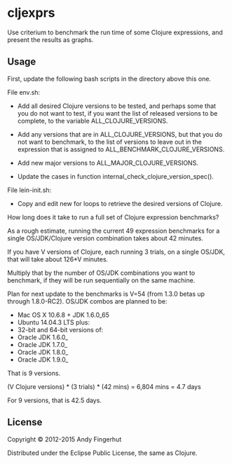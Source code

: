 # cljexprs

Use criterium to benchmark the run time of some Clojure expressions,
and present the results as graphs.


## Usage

First, update the following bash scripts in the directory above this
one.

File env.sh:

* Add all desired Clojure versions to be tested, and perhaps some that
  you do not want to test, if you want the list of released versions
  to be complete, to the variable ALL_CLOJURE_VERSIONS.

* Add any versions that are in ALL_CLOJURE_VERSIONS, but that you do
  not want to benchmark, to the list of versions to leave out in the
  expression that is assigned to ALL_BENCHMARK_CLOJURE_VERSIONS.

* Add new major versions to ALL_MAJOR_CLOJURE_VERSIONS.

* Update the cases in function internal_check_clojure_version_spec().

File lein-init.sh:

* Copy and edit new for loops to retrieve the desired versions of
  Clojure.


How long does it take to run a full set of Clojure expression
benchmarks?

As a rough estimate, running the current 49 expression benchmarks for
a single OS/JDK/Clojure version combination takes about 42 minutes.

If you have V versions of Clojure, each running 3 trials, on a single
OS/JDK, that will take about 126*V minutes.

Multiply that by the number of OS/JDK combinations you want to
benchmark, if they will be run sequentially on the same machine.

Plan for next update to the benchmarks is V=54 (from 1.3.0 betas up
through 1.8.0-RC2).  OS/JDK combos are planned to be:

* Mac OS X 10.6.8 + JDK 1.6.0_65
* Ubuntu 14.04.3 LTS plus:
 * 32-bit and 64-bit versions of:
  * Oracle JDK 1.6.0_<something>
  * Oracle JDK 1.7.0_<something>
  * Oracle JDK 1.8.0_<something>
  * Oracle JDK 1.9.0_<something>

That is 9 versions.

(V Clojure versions) * (3 trials) * (42 mins) = 6,804 mins = 4.7 days

For 9 versions, that is 42.5 days.


## License

Copyright © 2012-2015 Andy Fingerhut

Distributed under the Eclipse Public License, the same as Clojure.
